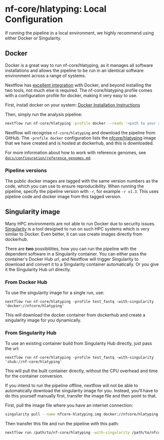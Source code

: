 # nf-core/hlatyping: Local Configuration

If running the pipeline in a local environment, we highly recommend using either Docker or Singularity.

## Docker
Docker is a great way to run nf-core/hlatyping, as it manages all software installations and allows the pipeline to be run in an identical software environment across a range of systems.

Nextflow has [excellent integration](https://www.nextflow.io/docs/latest/docker.html) with Docker, and beyond installing the two tools, not much else is required. The nf-core/hlatyping profile comes with a configuration profile for docker, making it very easy to use. 

First, install docker on your system: [Docker Installation Instructions](https://docs.docker.com/engine/installation/)

Then, simply run the analysis pipeline:
```bash
nextflow run nf-core/hlatyping -profile docker --reads '<path to your reads>'
```

Nextflow will recognise `nf-core/hlatyping` and download the pipeline from GitHub. The `-profile docker` configuration lists the [nfcore/hlatyping](https://hub.docker.com/r/nfcore/hlatyping/) image that we have created and is hosted at dockerhub, and this is downloaded.

For more information about how to work with reference genomes, see [`docs/configuration/reference_genomes.md`](docs/configuration/reference_genomes.md).

### Pipeline versions
The public docker images are tagged with the same version numbers as the code, which you can use to ensure reproducibility. When running the pipeline, specify the pipeline version with `-r`, for example `-r v1.3`. This uses pipeline code and docker image from this tagged version.


## Singularity image
Many HPC environments are not able to run Docker due to security issues. [Singularity](http://singularity.lbl.gov/) is a tool designed to run on such HPC systems which is very similar to Docker. Even better, it can use create images directly from dockerhub.

There are **two** possibilities, how you can run the pipeline with the dependent software in a Singularity container. You can either pass the container's Docker Hub url, and Nextflow will trigger Singularity to download and convert it to a Singularity container automatically. Or you give it the Singularity Hub url directly.

### From Docker Hub
To use the singularity image for a single run, use:

```
nextflow run nf-core/hlatyping -profile test_fastq -with-singularity 'docker://nfcore/hlatyping'
```

This will download the docker container from dockerhub and create a singularity image for you dynamically.

### From Singularity Hub
To use an existing container build from Singularity Hub directly, just pass the url:

```
nextflow run nf-core/hlatyping -profile test_fastq -with-singularity 'shub://nf-core/hlatyping'
```
This will pull the built container directly, without the CPU overhead and time for the container conversion.


If you intend to run the pipeline offline, nextflow will not be able to automatically download the singularity image for you. Instead, you'll have to do this yourself manually first, transfer the image file and then point to that.

First, pull the image file where you have an internet connection:

```bash
singularity pull --name nfcore-hlatyping.img docker://nfcore/hlatyping
```

Then transfer this file and run the pipeline with this path:

```bash
nextflow run /path/to/nf-core/hlatyping -with-singularity /path/to/nfcore-hlatyping.img
```
